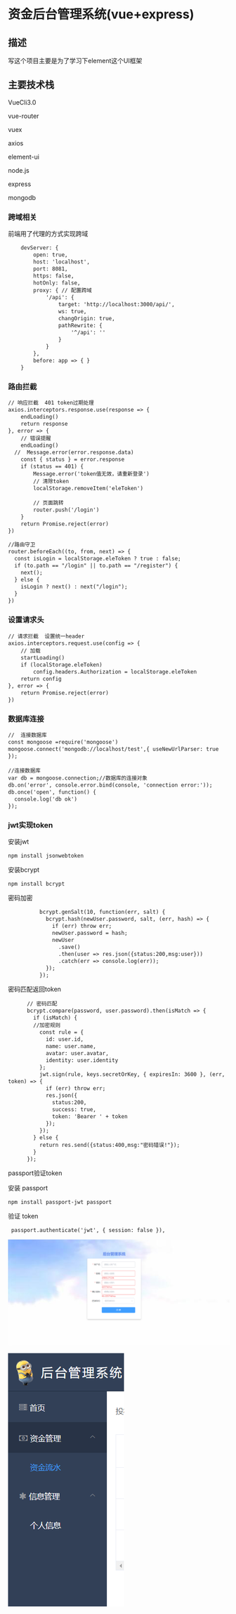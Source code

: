 # 资金后台管理系统(vue+express)

## 描述

写这个项目主要是为了学习下element这个UI框架

## 主要技术栈

VueCli3.0

vue-router

vuex

axios

element-ui

node.js

express

mongodb

### 跨域相关

前端用了代理的方式实现跨域

```
    devServer: {
        open: true,
        host: 'localhost',
        port: 8081,
        https: false,
        hotOnly: false,
        proxy: { // 配置跨域
            '/api': {
                target: 'http://localhost:3000/api/',
                ws: true,
                changOrigin: true,
                pathRewrite: {
                    '^/api': ''
                }
            }
        },
        before: app => { }
    }
```



### 路由拦截

```
// 响应拦截  401 token过期处理
axios.interceptors.response.use(response => {
    endLoading()
    return response
}, error => {
    // 错误提醒
    endLoading()
  //  Message.error(error.response.data)
    const { status } = error.response
    if (status == 401) {
        Message.error('token值无效，请重新登录')
        // 清除token
        localStorage.removeItem('eleToken')

        // 页面跳转
        router.push('/login')
    }
    return Promise.reject(error)
})
```

```
//路由守卫
router.beforeEach((to, from, next) => {
  const isLogin = localStorage.eleToken ? true : false;
  if (to.path == "/login" || to.path == "/register") {
    next();
  } else {
    isLogin ? next() : next("/login");
  }
})
```



### 设置请求头



```
// 请求拦截  设置统一header
axios.interceptors.request.use(config => {
    // 加载
    startLoading()
    if (localStorage.eleToken)
        config.headers.Authorization = localStorage.eleToken
    return config
}, error => {
    return Promise.reject(error)
})
```

### 数据库连接

```
//  连接数据库
const mongoose =require('mongoose')
mongoose.connect('mongodb://localhost/test',{ useNewUrlParser: true });

//连接数据库
var db = mongoose.connection;//数据库的连接对象
db.on('error', console.error.bind(console, 'connection error:'));
db.once('open', function() {
  console.log('db ok')
});
```

### jwt实现token

安装jwt

```
npm install jsonwebtoken
```

安装bcrypt

```
npm install bcrypt
```

密码加密

```
          bcrypt.genSalt(10, function(err, salt) {
            bcrypt.hash(newUser.password, salt, (err, hash) => {
              if (err) throw err;
              newUser.password = hash;
              newUser
                .save()
                .then(user => res.json({status:200,msg:user}))
                .catch(err => console.log(err));
            });
          });
```

密码匹配返回token

```
      // 密码匹配
      bcrypt.compare(password, user.password).then(isMatch => {
        if (isMatch) {
        //加密规则
          const rule = {
            id: user.id,
            name: user.name,
            avatar: user.avatar,
            identity: user.identity
          };
          jwt.sign(rule, keys.secretOrKey, { expiresIn: 3600 }, (err, token) => {
            if (err) throw err;
            res.json({
              status:200,
              success: true,
              token: 'Bearer ' + token
            });
          });
        } else {
          return res.send({status:400,msg:"密码错误!"});
        }
      });
```

passport验证token

安装 passport

```
npm install passport-jwt passport

```

验证 token

```
 passport.authenticate('jwt', { session: false }),

```
![预览](https://github.com/cyj9546/vue_express/blob/master/screenshot/Snipaste_2019-12-11_19-19-31.png)


![预览](https://github.com/cyj9546/vue_express/blob/master/screenshot/Snipaste_2019-12-11_20-34-44.png)


